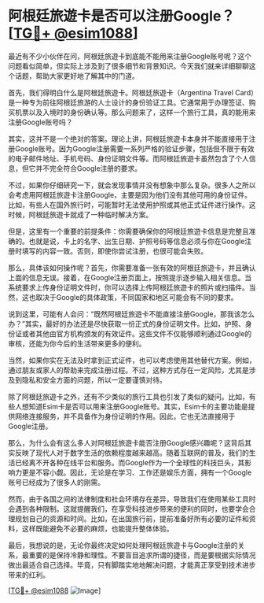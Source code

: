 # 阿根廷旅遊卡是否可以注册Google？[[TG💪+ @esim1088](https://t.me/s/esim1088)]

最近有不少小伙伴在问，阿根廷旅遊卡到底能不能用来注册Google账号呢？这个问题看似简单，但实际上涉及到了很多细节和背景知识。今天我们就来详细聊聊这个话题，帮助大家更好地了解其中的门道。

首先，我们得明白什么是阿根廷旅遊卡。阿根廷旅遊卡（Argentina Travel Card）是一种专为前往阿根廷旅游的人士设计的身份验证工具。它通常用于办理签证、购买机票以及入境时的身份确认等。那么问题来了，这样一个旅行工具，真的能用来注册Google账号吗？

其实，这并不是一个绝对的答案。理论上讲，阿根廷旅遊卡本身并不能直接用于注册Google账号。因为Google注册需要一系列严格的验证步骤，包括但不限于有效的电子邮件地址、手机号码、身份证明文件等。而阿根廷旅遊卡虽然包含了个人信息，但它并不完全符合Google注册的要求。

不过，如果你仔细研究一下，就会发现事情并没有想象中那么复杂。很多人之所以会考虑用阿根廷旅遊卡注册Google，主要是因为他们没有其他可用的身份证件。比如，有些人在国外旅行时，可能暂时无法使用护照或其他正式证件进行操作。这时候，阿根廷旅遊卡就成了一种临时解决方案。

但是，这里有一个重要的前提条件：你需要确保你的阿根廷旅遊卡信息是完整且准确的。也就是说，卡上的名字、出生日期、护照号码等信息必须与你在Google注册时填写的内容一致。否则，即使你尝试注册，也很可能会失败。

那么，具体该如何操作呢？首先，你需要准备一张有效的阿根廷旅遊卡，并且确认上面的信息无误。接着，在Google注册页面上，按照提示逐步输入相关信息。当系统要求上传身份证明文件时，你可以选择上传阿根廷旅遊卡的照片或扫描件。当然，这也取决于Google的具体政策，不同国家和地区可能会有不同的要求。

说到这里，可能有人会问：“既然阿根廷旅遊卡不能直接注册Google，那我该怎么办？”其实，最好的办法还是尽快获取一份正式的身份证明文件。比如，护照、身份证或者其他由官方机构颁发的有效证件。这些文件不仅能够顺利通过Google的审核，还能为你今后的生活带来更多的便利。

当然，如果你实在无法及时拿到正式证件，也可以考虑使用其他替代方案。例如，通过朋友或家人的帮助来完成注册过程。不过，这种方式存在一定风险，尤其是涉及到隐私和安全方面的问题，所以一定要谨慎对待。

除了阿根廷旅遊卡之外，还有不少类似的旅行工具也引发了类似的疑问。比如，有些人想知道Esim卡是否可以用来注册Google账号。其实，Esim卡的主要功能是提供网络连接服务，并不具备作为身份证明的作用。因此，它也无法直接用于Google注册。

那么，为什么会有这么多人对阿根廷旅遊卡能否注册Google感兴趣呢？这背后其实反映了现代人对于数字生活的依赖程度越来越高。随着互联网的普及，我们的生活已经离不开各种在线平台和服务。而Google作为一个全球性的科技巨头，其影响力更是不容小觑。因此，无论是在学习、工作还是娱乐方面，拥有一个Google账号已经成为了很多人的刚需。

然而，由于各国之间的法律制度和社会环境存在差异，导致我们在使用某些工具时会遇到各种限制。这就提醒我们，在享受科技进步带来的便利的同时，也要学会合理规划自己的资源和时间。比如，在出国旅行前，提前准备好所有必要的证件和资料，这样既能避免不必要的麻烦，也能提升整体体验。

最后，我想说的是，无论你最终决定如何处理阿根廷旅遊卡与Google注册的关系，最重要的是保持冷静和理性。不要盲目追求所谓的捷径，而是要根据实际情况做出最适合自己选择。毕竟，只有脚踏实地地解决问题，才能真正享受到技术进步带来的红利。

[[TG💪+ @esim1088](https://t.me/s/esim1088) ![Image](https://i.postimg.cc/4NQfJmqS/Snipaste-2025-05-13-00-14-12.png)]